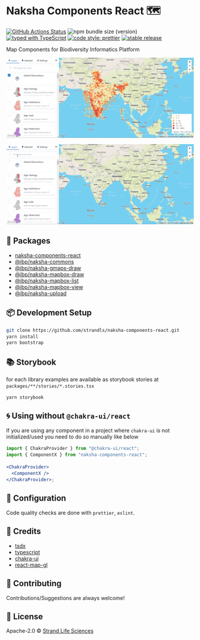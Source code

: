 # Naksha Components React 🗺️

[![GitHub Actions Status](https://github.com/strandls/naksha-components-react/workflows/CI/badge.svg)](https://github.com/strandls/naksha-components-react/actions)
![npm bundle size (version)](https://img.shields.io/bundlephobia/minzip/naksha-components-react/latest)
[![typed with TypeScript](https://badgen.net/badge/icon/typescript?icon=typescript&label)](https://www.typescriptlang.org)
[![code style: prettier](https://img.shields.io/badge/code_style-prettier-ff69b4.svg)](https://github.com/prettier/prettier)
[![stable release](https://badgen.net/github/release/strandls/naksha-components-react/stable)](https://github.com/strandls/naksha-components-react/releases)

Map Components for Biodiversity Informatics Platform

![Grid Layer](./preview/geohash-grid-layer.gif)

![Geoserver Vector Layer](./preview/geoserver-vector-layer.gif)

## 🔌 Packages

- [naksha-components-react](./packages/naksha-components-react/README.md)
- [@ibp/naksha-commons](./packages/naksha-commons/README.md)
- [@ibp/naksha-gmaps-draw](./packages/naksha-gmaps-draw/README.md)
- [@ibp/naksha-mapbox-draw](./packages/naksha-mapbox-draw/README.md)
- [@ibp/naksha-mapbox-list](./packages/naksha-mapbox-list/README.md)
- [@ibp/naksha-mapbox-view](./packages/naksha-mapbox-view/README.md)
- [@ibp/naksha-upload](./packages/naksha-upload/README.md)

## 📦 Development Setup

```sh
git clone https://github.com/strandls/naksha-components-react.git
yarn install
yarn bootstrap
```

## 📚 Storybook

for each library examples are available as storybook stories at `packages/**/stories/*.stories.tsx`

```sh
yarn storybook
```

## 🌀 Using without `@chakra-ui/react`

If you are using any component in a project where `chakra-ui` is not initialized/used you need to do so manually like below

```jsx
import { ChakraProvider } from "@chakra-ui/react";
import { ComponentX } from "naksha-components-react";

<ChakraProvider>
  <ComponentX />
</ChakraProvider>;
```

## 🔧 Configuration

Code quality checks are done with `prettier`, `eslint`.

## 🤠 Credits

- [tsdx](https://github.com/jaredpalmer/tsdx)
- [typescript](https://github.com/microsoft/TypeScript)
- [chakra-ui](https://github.com/chakra-ui/chakra-ui)
- [react-map-gl](https://github.com/uber/react-map-gl)

## 🙏 Contributing

Contributions/Suggestions are always welcome!

## 📄 License

Apache-2.0 &copy; [Strand Life Sciences](https://github.com/strandls)
